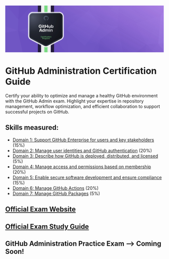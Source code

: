 ![GitHub Administration](../img/github_admin.jpg)

# GitHub Administration Certification Guide
Certify your ability to optimize and manage a healthy GitHub environment with the GitHub Admin exam. Highlight your expertise in repository management, workflow optimization, and efficient collaboration to support successful projects on GitHub.

## Skills measured:

* [Domain 1: Support GitHub Enterprise for users and key stakeholders](./Domain%201:%20Support%20GitHub%20Enterprise/guide.md) (15%)
* [Domain 2: Manage user identities and GitHub authentication](./Domain%202:%20Manage%20User%20identities%20and%20GitHub%20Authentication/guide.md) (20%)
* [Domain 3: Describe how GitHub is deployed, distributed, and licensed](./Domain%203:%20Describe%20how%20GitHub%20is%20deployed,%20distributed,%20and%20licensed/guide.md) (5%)
* [Domain 4: Manage access and permissions based on membership](./Domain%204:%20Manage%20access%20and%20permissions%20based%20on%20membership/guide.md) (20%)
* [Domain 5: Enable secure software development and ensure compliance](./Domain%205:%20Enable%20secure%20software%20development%20and%20ensure%20compliance/guide.md) (15%)
* [Domain 6: Manage GitHub Actions](./Domain%206:%20Manage%20GitHub%20Actions/guide.md) (20%)
* [Domain 7: Manage GitHub Packages](./Domain%207:%20Manage%20GitHub%20Packages/guide.md) (5%)

## [Official Exam Website](https://resources.github.com/learn/certifications/)

## [Official Exam Study Guide](https://assets.ctfassets.net/wfutmusr1t3h/5zTfUfFWQknwoUVA1SAw0o/19c94b456fc26c200281a92bf274ede6/github-administration-exam-preparation-study-guide__1_.pdf)

## GitHub Administration Practice Exam --> Coming Soon!